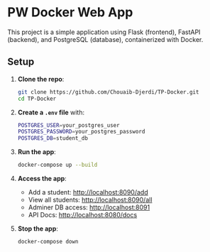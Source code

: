 # PW Docker Web App

This project is a simple application using Flask (frontend), FastAPI (backend), and PostgreSQL (database), containerized with Docker.

## Setup

1. **Clone the repo**:
   ```bash
   git clone https://github.com/Chouaib-Djerdi/TP-Docker.git
   cd TP-Docker
   ```

2. **Create a `.env` file** with:
   ```bash
   POSTGRES_USER=your_postgres_user
   POSTGRES_PASSWORD=your_postgres_password
   POSTGRES_DB=student_db
   ```

3. **Run the app**:
   ```bash
   docker-compose up --build
   ```

4. **Access the app**:
   - Add a student: [http://localhost:8090/add](http://localhost:8090/add)
   - View all students: [http://localhost:8090/all](http://localhost:8090/all)
   - Adminer DB access: [http://localhost:8091](http://localhost:8091)
   - API Docs: [http://localhost:8080/docs](http://localhost:8080/docs)

5. **Stop the app**:
   ```bash
   docker-compose down
   ```
